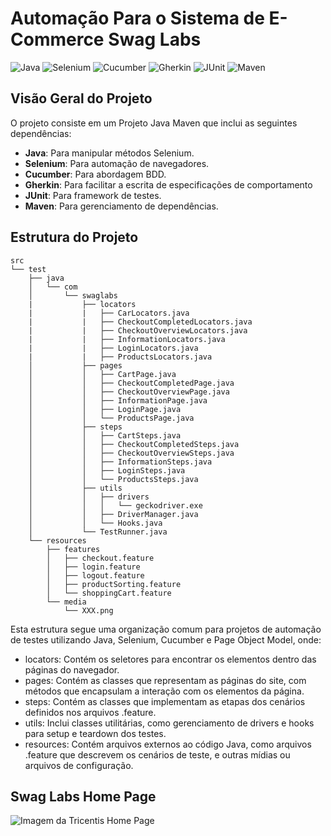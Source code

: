 # Automação Para o Sistema de E-Commerce Swag Labs

![Java](https://img.shields.io/badge/Java-ED8B00?style=for-the-badge&logo=java&logoColor=white)
![Selenium](https://img.shields.io/badge/Selenium-43B02A?style=for-the-badge&logo=selenium&logoColor=white)
![Cucumber](https://img.shields.io/badge/Cucumber-23D96C?style=for-the-badge&logo=cucumber&logoColor=white)
![Gherkin](https://img.shields.io/badge/Gherkin-5C2D91?style=for-the-badge&logo=cucumber&logoColor=white)
![JUnit](https://img.shields.io/badge/JUnit-25A162?style=for-the-badge&logo=junit5&logoColor=white)
![Maven](https://img.shields.io/badge/Maven-C71A36?style=for-the-badge&logo=apache-maven&logoColor=white)

## Visão Geral do Projeto

O projeto consiste em um Projeto Java Maven que inclui as seguintes dependências:

- **Java**: Para manipular métodos Selenium.
- **Selenium**: Para automação de navegadores.
- **Cucumber**: Para abordagem BDD.
- **Gherkin**: Para facilitar a escrita de especificações de comportamento
- **JUnit**: Para framework de testes.
- **Maven**: Para gerenciamento de dependências.

## Estrutura do Projeto

```plaintext
src
└── test
    ├── java
    │   └── com
    │       └── swaglabs
    |           ├── locators
    |           |   ├── CarLocators.java
    |           |   ├── CheckoutCompletedLocators.java
    |           |   ├── CheckoutOverviewLocators.java
    |           |   ├── InformationLocators.java
    |           |   ├── LoginLocators.java
    |           |   ├── ProductsLocators.java
    │           ├── pages
    │           │   ├── CartPage.java
    │           │   ├── CheckoutCompletedPage.java
    │           │   ├── CheckoutOverviewPage.java
    │           │   ├── InformationPage.java
    │           │   ├── LoginPage.java
    │           │   └── ProductsPage.java
    │           ├── steps
    │           │   ├── CartSteps.java
    │           │   ├── CheckoutCompletedSteps.java
    │           │   ├── CheckoutOverviewSteps.java
    │           │   ├── InformationSteps.java
    │           │   ├── LoginSteps.java
    │           │   └── ProductsSteps.java
    │           ├── utils
    │           │   ├── drivers
    │           │   │   └── geckodriver.exe
    │           │   ├── DriverManager.java
    │           │   └── Hooks.java
    │           └── TestRunner.java
    └── resources
        ├── features
        │   ├── checkout.feature
        │   ├── login.feature
        │   ├── logout.feature
        │   ├── productSorting.feature
        │   └── shoppingCart.feature
        └── media
            └── XXX.png
```

Esta estrutura segue uma organização comum para projetos de automação de testes utilizando Java, Selenium, Cucumber e Page Object Model, onde:

- locators: Contém os seletores para encontrar os elementos dentro das páginas do navegador.
- pages: Contém as classes que representam as páginas do site, com métodos que encapsulam a interação com os elementos da página.
- steps: Contém as classes que implementam as etapas dos cenários definidos nos arquivos .feature.
- utils: Inclui classes utilitárias, como gerenciamento de drivers e hooks para setup e teardown dos testes.
- resources: Contém arquivos externos ao código Java, como arquivos .feature que descrevem os cenários de teste, e outras mídias ou arquivos de configuração.

## Swag Labs Home Page

![Imagem da Tricentis Home Page](src/test/resources/media/tricentishome.png)
